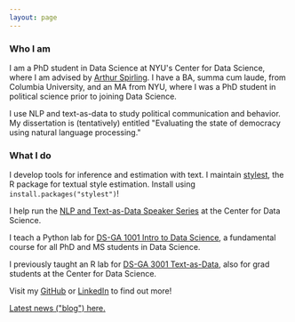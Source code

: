 ```yaml
---
layout: page
---
```


<h3>Who I am</h3>

I am a PhD student in Data Science at NYU's Center for Data Science, where I am advised by <a href="https://www.nyu.edu/projects/spirling/">Arthur Spirling</a>. I have a BA, summa cum laude, from Columbia University, and an MA from NYU, where I was a PhD student in political science prior to joining Data Science.

I use NLP and text-as-data to study political communication and behavior. My dissertation is (tentatively) entitled "Evaluating the state of democracy using natural language processing."

<h3>What I do</h3>

I develop tools for inference and estimation with text. I maintain <a href="https://cran.r-project.org/web/packages/stylest/">stylest</a>, the R package for textual style estimation. Install using `install.packages("stylest")`!

I help run the <a href="https://cds.nyu.edu/text-data-speaker-series/">NLP and Text-as-Data Speaker Series</a> at the Center for Data Science.

I teach a Python lab for <a href="https://github.com/leslie-huang/DataScienceCourse">DS-GA 1001 Intro to Data Science</a>, a fundamental course for all PhD and MS students in Data Science.

I previously taught an R lab for <a href="text-as-data-lab/">DS-GA 3001 Text-as-Data</a>, also for grad students at the Center for Data Science.

Visit my <a href="https://github.com/leslie-huang">GitHub</a> or <a href="https://www.linkedin.com/in/huangleslie">LinkedIn</a> to find out more!

<a href="blog/">Latest news ("blog") here.</a>